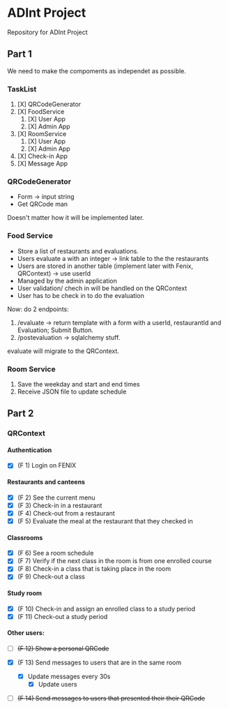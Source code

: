 # ADInt Project

Repository for ADInt Project

## Part 1

We need to make the compoments as independet as possible.

### TaskList

1. [X] QRCodeGenerator
2. [X] FoodService
   	1. [X] User App
	2. [X] Admin App
3. [X] RoomService
  	1. [X] User App
  	2. [X] Admin App
4. [X] Check-in App
5. [X] Message App

### QRCodeGenerator

- Form -> input string
- Get QRCode man

Doesn't matter how it will be implemented later.

### Food Service

- Store a list of restaurants and evaluations.
- Users evaluate a with an integer -> link table to the the restaurants
- Users are stored in another table (implement later with Fenix, QRContext) -> use userId
- Managed by the admin application
- User validation/ chech in will be handled on the QRContext
- User has to be check in to do the evaluation

Now: do 2 endpoints:

1. /evaluate -> return template with a form with a userId, restaurantId and Evaluation; Submit Button.
2. /postevaluation -> sqlalchemy stuff.

evaluate will migrate to the QRContext.

### Room Service

1. Save the weekday and start and end times
2. Receive JSON file to update schedule

## Part 2

### QRContext

#### Authentication
- [x] (F 1) Login on FENIX

#### Restaurants and canteens
- [x] (F 2) See the current menu
- [x] (F 3) Check-in in a restaurant
- [x] (F 4) Check-out from a restaurant
- [x] (F 5) Evaluate the meal at the restaurant that they checked in

#### Classrooms
- [x] (F 6) See a room schedule
- [x] (F 7) Verify if the next class in the room is from one enrolled course
- [x] (F 8) Check-in a class that is taking place in the room
- [x] (F 9) Check-out a class

#### Study room
- [x] (F 10) Check-in and assign an enrolled class to a study period
- [x] (F 11) Check-out a study period

#### Other users:
- [ ] <s>~~(F 12) Show a personal QRCode~~</s>
- [x] (F 13) Send messages to users that are in the same room
	- [x] Update messages every 30s
    	- [x] Update users
- [ ] <s>~~(F 14) Send messages to users that presented their their QRCode~~</s>


